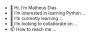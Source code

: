 - 👋 Hi, I’m Matheus Dias
- 👀 I’m interested in learning Python ...
- 🌱 I’m currently learning ...
- 💞️ I’m looking to collaborate on ...
- 📫 How to reach me ...

<!---
matheusdias013/matheusdias013 is a ✨ special ✨ repository because its `README.md` (this file) appears on your GitHub profile.
You can click the Preview link to take a look at your changes.
--->
